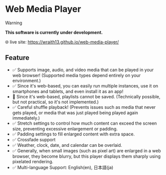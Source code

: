# Web Media Player

> [!WARNING]
> **This software is currently under development.**

🌐 live site: <https://wraith13.github.io/web-media-player/>

## Feature

- ✅ Supports image, audio, and video media that can be played in your web browser! (Supported media types depend entirely on your environment.)
- ✅ Since it's web-based, you can easily run multiple instances, use it on smartphones and tablets, and even install it as an app!
- 🚫 Since it's web-based, playlists cannot be saved. (Technically possible, but not practical, so it's not implemented.)
- ✅ Careful shuffle playback! (Prevents issues such as media that never gets played, or media that was just played being played again immediately.)
- ✅ Stretch settings to control how much content can exceed the screen size, preventing excessive enlargement or padding.
- ✅ Padding settings to fill enlarged content with extra space.
- ✅ Crossfade support
- ✅ Weather, clock, date, and calendar can be overlaid.
- ✅ Generally, when small images (such as pixel art) are enlarged in a web browser, they become blurry, but this player displays them sharply using pixelated rendering.
- ✅ Multi-language Support: English(en), 日本語(ja)
